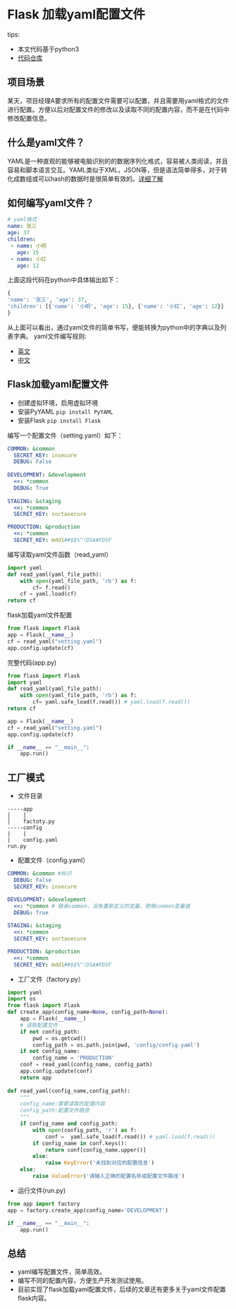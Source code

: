 ﻿# Flask 加载yaml配置文件


tips:
- 本文代码基于python3
- [代码仓库](https://github.com/mad7802004/flask-resful-example)

## 项目场景
某天，项目经理A要求所有的配置文件需要可以配置，并且需要用yaml格式的文件进行配置。方便以后对配置文件的修改以及读取不同的配置内容，而不是在代码中修改配置信息。


## 什么是yaml文件？
  YAML是一种直观的能够被电脑识别的的数据序列化格式，容易被人类阅读，并且容易和脚本语言交互。YAML类似于XML，JSON等，但是语法简单得多，对于转化成数组或可以hash的数据时是很简单有效的。[详细了解](https://en.wikipedia.org/wiki/YAML)

## 如何编写yaml文件？
```yaml
# yaml格式
name: 张三
age: 37
children:
 - name: 小明
   age: 15
 - name: 小红
   age: 12
```
上面这段代码在python中具体输出如下：
```python
{
'name': '张三', 'age': 37, 
'children': [{'name': '小明', 'age': 15}, {'name': '小红', 'age': 12}]
}
```
从上面可以看出，通过yaml文件的简单书写，便能转换为python中的字典以及列表字典。
yaml文件编写规则:
- [英文](https://yaml.org/)
- [中文](https://blog.csdn.net/vincent_hbl/article/details/75411243)
 
## Flask加载yaml配置文件
- 创建虚拟环境，启用虚拟环境
- 安装PyYAML `pip install PyYAML`
- 安装Flask `pip install Flask`

编写一个配置文件（setting.yaml）如下：
```yaml
COMMON: &common
  SECRET_KEY: insecure
  DEBUG: False
  
DEVELOPMENT: &development
  <<: *common
  DEBUG: True
  
STAGING: &staging
  <<: *common
  SECRET_KEY: sortasecure

PRODUCTION: &production
  <<: *common
  SECRET_KEY: mdd1##$$%^!DSA#FDSF
```

编写读取yaml文件函数（read_yaml）
```python
import yaml
def read_yaml(yaml_file_path):
    with open(yaml_file_path, 'rb') as f:
        cf= f.read()
    cf = yaml.load(cf)
return cf
```
flask加载yaml文件配置

```python
from flask import Flask
app = Flask(__name__)
cf = read_yaml("setting.yaml")
app.config.update(cf)
```
完整代码(app.py)
```python
from flask import Flask
import yaml
def read_yaml(yaml_file_path):
    with open(yaml_file_path, 'rb') as f:
        cf= yaml.safe_load(f.read()) # yaml.load(f.read())
return cf

app = Flask(__name__)
cf = read_yaml("setting.yaml")
app.config.update(cf)

if __name__ == "__main__":
    app.run()
```
 
## 工厂模式

- 文件目录
```
-----app
│    │    
│    factoty.py
-----config
|    |
|    config.yaml
run.py
```
- 配置文件（config.yaml）
```yaml
COMMON: &common #标识
  DEBUG: False
  SECRET_KEY: insecure

DEVELOPMENT: &development
  <<: *common # 继承common，没有重新定义的变量，使用common变量值
  DEBUG: True
  
STAGING: &staging
  <<: *common
  SECRET_KEY: sortasecure

PRODUCTION: &production
  <<: *common
  SECRET_KEY: mdd1##$$%^!DSA#FDSF
```
- 工厂文件（factory.py）
```python
import yaml
import os
from flask import Flask
def create_app(config_name=None, config_path=None):
    app = Flask(__name__)
    # 读取配置文件
    if not config_path:
        pwd = os.getcwd()
        config_path = os.path.join(pwd, 'config/config.yaml')
    if not config_name:
        config_name = 'PRODUCTION'
    conf = read_yaml(config_name, config_path)
    app.config.update(conf)
    return app
    
def read_yaml(config_name,config_path):
    """ 
    config_name:需要读取的配置内容
    config_path:配置文件路径
    """
    if config_name and config_path:
        with open(config_path, 'r') as f:
            conf =  yaml.safe_load(f.read()) # yaml.load(f.read())
        if config_name in conf.keys():
            return conf[config_name.upper()]
        else:
            raise KeyError('未找到对应的配置信息')
    else:
        raise ValueError('请输入正确的配置名称或配置文件路径')
```
- 运行文件(run.py)
```python
from app import factory
app = factory.create_app(config_name='DEVELOPMENT')

if __name__ == "__main__":
    app.run()
```
 
## 总结
-  yaml编写配置文件，简单高效。
-  编写不同的配置内容，方便生产开发测试使用。
-  目前实现了flask加载yaml配置文件，后续的文章还有更多关于yaml文件配置flask内容。
